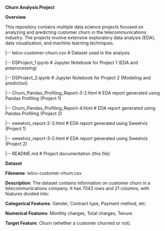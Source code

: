 **Churn Analysis Project**


**Overview**

This repository contains multiple data science projects focused on analyzing and predicting customer churn in the telecommunications industry. The projects involve extensive exploratory data analysis (EDA), data visualization, and machine learning techniques.


|-- telco-customer-churn.csv           # Dataset used in the analysis


|-- DSProject_1.ipynb                  # Jupyter Notebook for Project 1 (EDA and preprocessing)


|-- DSProject_2.ipynb                  # Jupyter Notebook for Project 2 (Modeling and prediction)


|-- Churn_Pandas_Profiling_Report-3-2.html   # EDA report generated using Pandas Profiling (Project 1)


|-- Churn_Pandas_Profiling_Report-4.html     # EDA report generated using Pandas Profiling (Project 2)


|-- sweetviz_report-2-3.html           # EDA report generated using Sweetviz (Project 1)


|-- sweetviz_report-3-2.html           # EDA report generated using Sweetviz (Project 2)


|-- README.md                          # Project documentation (this file)


**Dataset**

**Filename**: telco-customer-churn.csv

**Description**: The dataset contains information on customer churn in a telecommunications company. It has 7043 rows and 21 columns, with features divided into:

  **Categorical Features**: Gender, Contract type, Payment method, etc.


  **Numerical Features**: Monthly charges, Total charges, Tenure.


  **Target Feature**: Churn (whether a customer churned or not).
